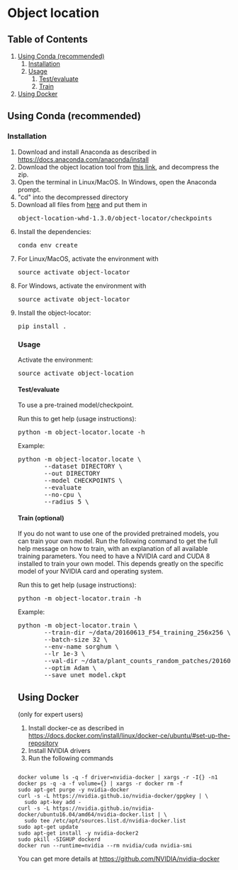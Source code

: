 # Object location

## Table of Contents
1. [Using Conda (recommended)](#conda)
    1. [Installation](#installation)
    2. [Usage](#usage)
        1. [Test/evaluate](#test)
        2. [Train](#train)
2. [Using Docker](#docker)


## Using Conda (recommended) <a name="conda"></a>
<a name="installation"></a>
### Installation 

<ol>
<li>Download and install Anaconda as described in <a href="https://docs.anaconda.com/anaconda/install/">https://docs.anaconda.com/anaconda/install</a></li>
<li>Download the object location tool from <a href="https://github.rcac.purdue.edu/jprat/object-location-whd/archive/v1.3.0.zip">this link</a>, and decompress the zip.
<li>Open the terminal in Linux/MacOS. In Windows, open the Anaconda prompt.</li>
<li>"cd" into the decompressed directory</li>
<li>Download all files from <a href="https://lorenz.ecn.purdue.edu/~jprat/plant_locator/checkpoints">here</a> and put them in 
<pre>object-location-whd-1.3.0/object-locator/checkpoints</pre>

<li>Install the dependencies:</li>
<pre>
conda env create
</pre>

<li>For Linux/MacOS, activate the environment with</li>
<pre>
source activate object-locator
</pre>

<li>For Windows, activate the environment with</li>
<pre>
source activate object-locator
</pre>

<li>Install the object-locator:</li>
<pre>
pip install .
</pre>

<a name="usage"></a>
### Usage  


Activate the environment:
<pre>
source activate object-location
</pre>

<a name="test"></a>
#### Test/evaluate
To use a pre-trained model/checkpoint.

Run this to get help (usage instructions):
<pre>
python -m object-locator.locate -h
</pre>

Example:

<pre>
python -m object-locator.locate \
       --dataset DIRECTORY \
       --out DIRECTORY
       --model CHECKPOINTS \
       --evaluate
       --no-cpu \
       --radius 5 \
</pre>



<a name="train"></a>

#### Train (optional)
If you do not want to use one of the provided pretrained models, you can train your own model. Run the following command to get the full help message on how to train, with an explanation of all available training parameters.
You need to have a NVIDIA card and CUDA 8 installed to train your own model. This depends greatly on the specific model of your NVIDIA card and operating system.

Run this to get help (usage instructions):
<pre>
python -m object-locator.train -h
</pre>

Example:

<pre>
python -m object-locator.train \
       --train-dir ~/data/20160613_F54_training_256x256 \
       --batch-size 32 \
       --env-name sorghum \
       --lr 1e-3 \
       --val-dir ~/data/plant_counts_random_patches/20160613_F54_validation_256x256 \
       --optim Adam \
       --save unet_model.ckpt
</pre>


<a name="docker"></a>
## Using Docker 


(only for expert users)

1. Install docker-ce as described in https://docs.docker.com/install/linux/docker-ce/ubuntu/#set-up-the-repository
2. Install NVIDIA drivers
3. Run the following commands
<pre><code>
docker volume ls -q -f driver=nvidia-docker | xargs -r -I{} -n1 docker ps -q -a -f volume={} | xargs -r docker rm -f
sudo apt-get purge -y nvidia-docker
curl -s -L https://nvidia.github.io/nvidia-docker/gpgkey | \
  sudo apt-key add -
curl -s -L https://nvidia.github.io/nvidia-docker/ubuntu16.04/amd64/nvidia-docker.list | \
  sudo tee /etc/apt/sources.list.d/nvidia-docker.list
sudo apt-get update
sudo apt-get install -y nvidia-docker2
sudo pkill -SIGHUP dockerd
docker run --runtime=nvidia --rm nvidia/cuda nvidia-smi
</code></pre>
You can get more details at https://github.com/NVIDIA/nvidia-docker

